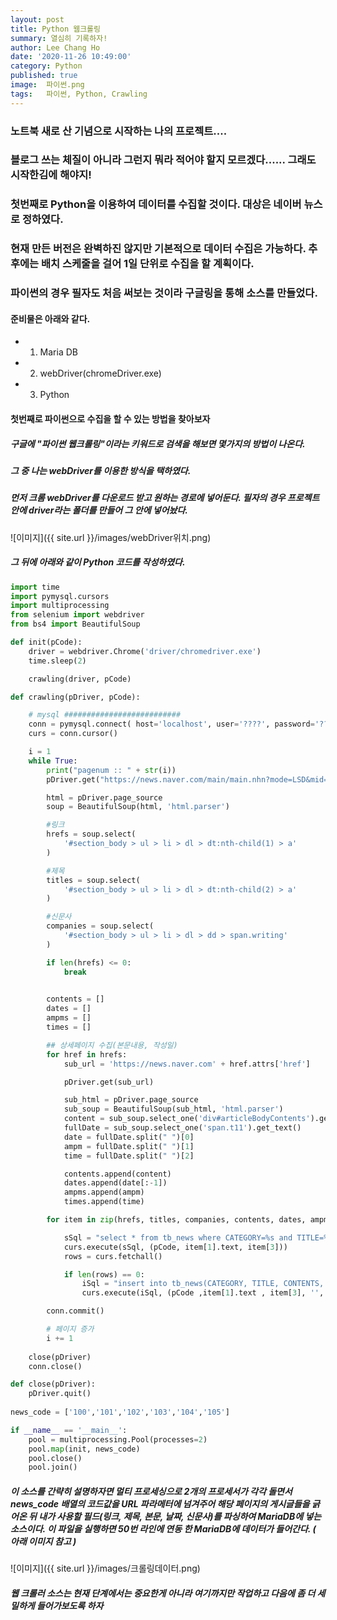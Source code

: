 ```yaml
---
layout: post
title: Python 웹크롤링
summary: 열심히 기록하자!
author: Lee Chang Ho
date: '2020-11-26 10:49:00'
category: Python
published: true
image:  파이썬.png
tags:   파이썬, Python, Crawling
---
```


### 노트북 새로 산 기념으로 시작하는 나의 프로젝트....  
### 블로그 쓰는 체질이 아니라 그런지 뭐라 적어야 할지 모르겠다...... 그래도 시작한김에 해야지!

### 첫번째로 Python을 이용하여 데이터를 수집할 것이다. 대상은 네이버 뉴스로 정하였다.  
### 현재 만든 버전은 완벽하진 않지만 기본적으로 데이터 수집은 가능하다. 추후에는 배치 스케줄을 걸어 1일 단위로 수집을 할 계획이다.  
### 파이썬의 경우 필자도 처음 써보는 것이라 구글링을 통해 소스를 만들었다.

#### 준비물은 아래와 같다.
+ 1. Maria DB
+ 2. webDriver(chromeDriver.exe)
+ 3. Python

#### 첫번째로 파이썬으로 수집을 할 수 있는 방법을 찾아보자
##### 구글에 "파이썬 웹크롤링"이라는 키워드로 검색을 해보면 몇가지의 방법이 나온다.  

##### 그 중 나는 webDriver를 이용한 방식을 택하였다.
##### 먼저 크롬 webDriver를 다운로드 받고 원하는 경로에 넣어둔다. 필자의 경우 프로젝트 안에 driver라는 폴더를 만들어 그 안에 넣어놨다.

![이미지]({{ site.url }}/images/webDriver위치.png)

##### 그 뒤에 아래와 같이 Python 코드를 작성하였다.
```python
import time
import pymysql.cursors
import multiprocessing
from selenium import webdriver
from bs4 import BeautifulSoup

def init(pCode):
    driver = webdriver.Chrome('driver/chromedriver.exe')
    time.sleep(2)

    crawling(driver, pCode)

def crawling(pDriver, pCode):

    # mysql ########################## 
    conn = pymysql.connect( host='localhost', user='????', password='????', db='zzangho', charset='utf8' )
    curs = conn.cursor()

    i = 1
    while True:
        print("pagenum :: " + str(i))
        pDriver.get("https://news.naver.com/main/main.nhn?mode=LSD&mid=shm&sid1=" + pCode + "#&date=%2000:00:00&page=" + str(i))

        html = pDriver.page_source
        soup = BeautifulSoup(html, 'html.parser')

        #링크
        hrefs = soup.select(
            '#section_body > ul > li > dl > dt:nth-child(1) > a'
        )

        #제목
        titles = soup.select(
            '#section_body > ul > li > dl > dt:nth-child(2) > a'
        )

        #신문사
        companies = soup.select(
            '#section_body > ul > li > dl > dd > span.writing'
        )

        if len(hrefs) <= 0: 
            break
        

        contents = []
        dates = []
        ampms = []
        times = []

        ## 상세페이지 수집(본문내용, 작성일)
        for href in hrefs:
            sub_url = 'https://news.naver.com' + href.attrs['href']

            pDriver.get(sub_url)

            sub_html = pDriver.page_source
            sub_soup = BeautifulSoup(sub_html, 'html.parser')
            content = sub_soup.select_one('div#articleBodyContents').get_text()
            fullDate = sub_soup.select_one('span.t11').get_text()
            date = fullDate.split(" ")[0]
            ampm = fullDate.split(" ")[1]
            time = fullDate.split(" ")[2]

            contents.append(content)
            dates.append(date[:-1])
            ampms.append(ampm)
            times.append(time)

        for item in zip(hrefs, titles, companies, contents, dates, ampms, times):

            sSql = "select * from tb_news where CATEGORY=%s and TITLE=%s and CONTENTS=%s"
            curs.execute(sSql, (pCode, item[1].text, item[3]))
            rows = curs.fetchall()

            if len(rows) == 0:
                iSql = "insert into tb_news(CATEGORY, TITLE, CONTENTS, WRITER, DATE, AMPM, TIME, COMPANY, URL, CRAWLER_DT, UDT_DT) values(%s,%s,%s,%s,%s,%s,%s,%s,%s,NOW(),NOW())"
                curs.execute(iSql, (pCode ,item[1].text , item[3], '', item[4], item[5], item[6], item[2].text, 'https://news.naver.com' + item[0].attrs['href']))

        conn.commit()

        # 페이지 증가
        i += 1
        
    close(pDriver)
    conn.close()

def close(pDriver):
    pDriver.quit()
    
news_code = ['100','101','102','103','104','105']

if __name__ == '__main__':
    pool = multiprocessing.Pool(processes=2)
    pool.map(init, news_code)
    pool.close()
    pool.join()
```

##### 이 소스를 간략히 설명하자면 멀티 프로세싱으로 2개의 프로세서가 각각 돌면서 news_code 배열의 코드값을 URL 파라메터에 넘겨주어 해당 페이지의 게시글들을 긁어온 뒤 내가 사용할 필드(링크, 제목, 본문, 날짜, 신문사)를 파싱하여 MariaDB에 넣는 소스이다. 이 파일을 실행하면 50번 라인에 연동 한 MariaDB에 데이터가 들어간다. ( 아래 이미지 참고 )

![이미지]({{ site.url }}/images/크롤링데이터.png)

##### 웹 크롤러 소스는 현재 단계에서는 중요한게 아니라 여기까지만 작업하고 다음에 좀 더 세밀하게 들어가보도록 하자
